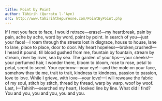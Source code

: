 ```yaml
---
title: Point by Point
author: Táhirih (Qurratu l-ʿAyn)
src: http://www.tahirihthepureone.com/PointByPoint.php
---
```


If I met you face to face, I
would retrace—erase!—my heartbreak,
    pain by pain,
    ache by ache,
    word by word,
    point by point.
In search of you—just your face!—I
roam through the streets lost in disgrace,
    house to house,
    lane to lane,
    place to place,
    door to door.
My heart hopeless—broken,crushed!—I
heard it pound, till blood gushed from me,
    fountain by fountain,
    stream by stream,
    river by river,
    sea by sea.
The garden of your lips—your cheeks!—
your perfumed hair, I wonder there,
    bloom to bloom,
    rose to rose,
    petal to petal,
    scent to scent.
Your eyebrow—your eye!—and the mole
on your face, somehow they tie me,
    trait to trait,
    kindness to kindness,
    passion to passion,
    love to love.
While I grieve, with love—your love!—I
will reweave the fabric of my soul,
    stitch by stitch,
    thread by thread,
    warp by warp,
    woof by woof.
Last, I—Tahirih—searched my heart, I
looked line by line. What did I find?
    You and you,
    you and you,
    you and you.

